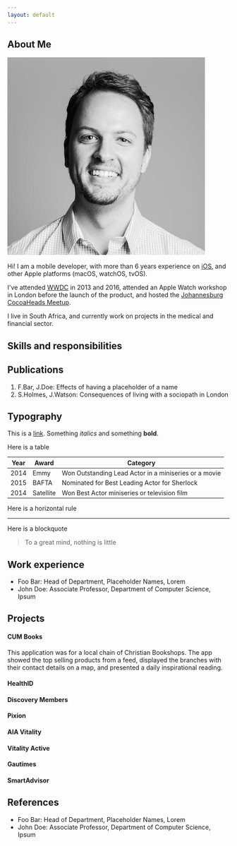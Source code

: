 ```yaml
---
layout: default
---
```


## About Me

<img class="profile-picture" src="wilmar.jpg">

Hi! I am a mobile developer, with more than 6 years experience on [iOS](https://www.apple.com/ios), and other Apple platforms (macOS, watchOS, tvOS).

I've attended [WWDC](https://developer.apple.com/wwdc/) in 2013 and 2016, attended an Apple Watch workshop in London before the launch of the product, and hosted the [Johannesburg CocoaHeads Meetup](https://www.meetup.com/CocoaHeads-Johannesburg/).

I live in South Africa, and currently work on projects in the medical and financial sector.

## Skills and responsibilities

## Publications

1. F.Bar, J.Doe: Effects of having a placeholder of a name
2. S.Holmes, J.Watson: Consequences of living with a sociopath in London

## Typography

This is a [link](http://google.com). Something *italics* and something **bold**.

Here is a table

Year | Award | Category
-----|-------|--------
2014 | Emmy  | Won Outstanding Lead Actor in a miniseries or a movie
2015 | BAFTA | Nominated for Best Leading Actor for Sherlock
2014 | Satellite | Won Best Actor miniseries or television film

Here is a horizontal rule

---

Here is a blockquote

> To a great mind, nothing is little

## Work experience

* Foo Bar: Head of Department, Placeholder Names, Lorem
* John Doe: Associate Professor, Department of Computer Science, Ipsum

## Projects

#### CUM Books
This application was for a local chain of Christian Bookshops. The app showed the top selling products from a feed, displayed the branches with their contact details on a map, and presented a daily inspirational reading.
#### HealthID
#### Discovery Members
#### Pixion
#### AIA Vitality
#### Vitality Active
#### Gautimes
#### SmartAdvisor

## References

* Foo Bar: Head of Department, Placeholder Names, Lorem
* John Doe: Associate Professor, Department of Computer Science, Ipsum
